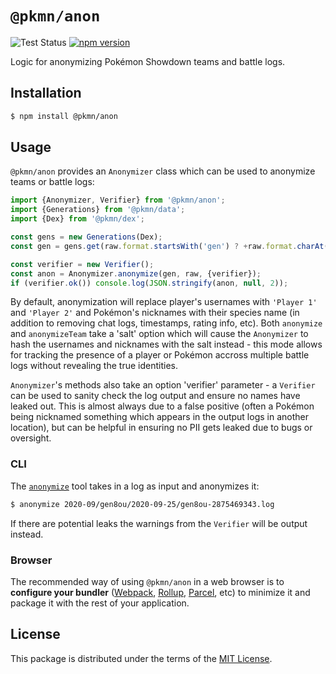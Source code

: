 # `@pkmn/anon`

![Test Status](https://github.com/pkmn/stats/workflows/Tests/badge.svg)
[![npm version](https://img.shields.io/npm/v/@pkmn/anon.svg)](https://www.npmjs.com/package/@pkmn/anon)

Logic for anonymizing Pokémon Showdown teams and battle logs.

## Installation

```sh
$ npm install @pkmn/anon
```

## Usage

`@pkmn/anon` provides an `Anonymizer` class which can be used to anonymize teams or battle logs:

```ts
import {Anonymizer, Verifier} from '@pkmn/anon';
import {Generations} from '@pkmn/data';
import {Dex} from '@pkmn/dex';

const gens = new Generations(Dex);
const gen = gens.get(raw.format.startsWith('gen') ? +raw.format.charAt(3) : 6);

const verifier = new Verifier();
const anon = Anonymizer.anonymize(gen, raw, {verifier});
if (verifier.ok()) console.log(JSON.stringify(anon, null, 2));
```

By default, anonymization will replace player's usernames with `'Player 1'` and `'Player 2'` and
Pokémon's nicknames with their species name (in addition to removing chat logs, timestamps, rating
info, etc). Both `anonymize` and `anonymizeTeam` take a 'salt' option which will cause the
`Anonymizer` to hash the usernames and nicknames with the salt instead - this mode allows for
tracking the presence of a player or Pokémon accross multiple battle logs without revealing the
true identities.

`Anonymizer`'s methods also take an option 'verifier' parameter - a `Verifier` can be used to sanity
check the log output and ensure no names have leaked out. This is almost always due to a false
positive (often a Pokémon being nicknamed something which appears in the output logs in another
location), but can be helpful in ensuring no PII gets leaked due to bugs or oversight.

### CLI

The [`anonymize`](anonymize) tool takes in a log as input and anonymizes it:

```sh
$ anonymize 2020-09/gen8ou/2020-09-25/gen8ou-2875469343.log
```

If there are potential leaks the warnings from the `Verifier` will be output instead.

### Browser

The recommended way of using `@pkmn/anon` in a web browser is to **configure your bundler**
([Webpack](https://webpack.js.org/), [Rollup](https://rollupjs.org/),
[Parcel](https://parceljs.org/), etc) to minimize it and package it with the rest of your
application.

## License

This package is distributed under the terms of the [MIT License](LICENSE).
